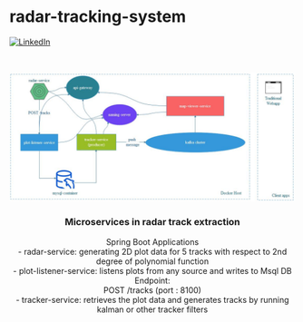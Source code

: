 # radar-tracking-system
[linkedin-shield]: https://img.shields.io/badge/-LinkedIn-black.svg?style=flat-square&logo=linkedin&colorB=555
[linkedin-url]: https://linkedin.com/in/boraciner
[![LinkedIn][linkedin-shield]][linkedin-url]



<!-- PROJECT LOGO -->
<br />
<p align="center">
  <a href="https://github.com/boraciner/radar-tracking-system">
    <img src="assets/sys.jpeg" alt="Logo">
  </a>

  <h3 align="center">Microservices in radar track extraction</h3>

  <p align="center">
    Spring Boot Applications
    <br />
-   radar-service: generating 2D plot data for 5 tracks with respect to 2nd degree of polynomial function<br />
-   plot-listener-service: listens plots from any source and writes to Msql DB<br />
Endpoint:<br />
POST /tracks (port : 8100)<br />
-   tracker-service: retrieves the plot data and generates tracks by running kalman or other tracker filters<br />

  </p>
</p>
